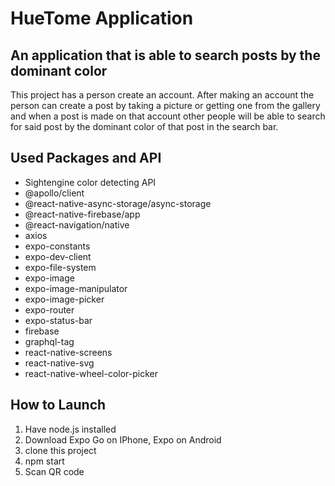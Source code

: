 # HueTome Application

## An application that is able to search posts by the dominant color

This project has a person create an account. After making an account the person can create a post by taking a picture or getting one from the gallery and when a post is made on that account other people will be able to search for said post by the dominant color of that post in the search bar.

## Used Packages and API

* Sightengine color detecting API
* @apollo/client
* @react-native-async-storage/async-storage
* @react-native-firebase/app
* @react-navigation/native
* axios
* expo-constants
* expo-dev-client
* expo-file-system
* expo-image
* expo-image-manipulator
* expo-image-picker
* expo-router
* expo-status-bar
* firebase
* graphql-tag
* react-native-screens
* react-native-svg
* react-native-wheel-color-picker

## How to Launch

1. Have node.js installed
2. Download Expo Go on IPhone, Expo on Android
3. clone this project
4. npm start
5. Scan QR code
